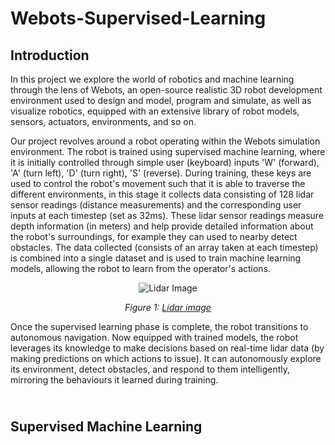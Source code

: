 # Webots-Supervised-Learning
## Introduction
In this project we explore the world of robotics and machine learning through the lens of Webots, an open-source realistic 3D robot development environment used to design and model, program and simulate, as well as visualize robotics, equipped with an extensive library of robot models, sensors, actuators, environments, and so on.

Our project revolves around a robot operating within the Webots simulation environment. The robot is trained using supervised machine learning, where it is initially controlled through simple user (keyboard) inputs 'W' (forward), 'A' (turn left), 'D' (turn right), 'S' (reverse). During training, these keys are used to control the robot's movement such that it is able to traverse the different environments, in this stage it collects data consisting of 128 lidar sensor readings (distance measurements) and the corresponding user inputs at each timestep (set as 32ms). These lidar sensor readings measure depth information (in meters) and help provide detailed information about the robot's surroundings, for example they can used to nearby detect obstacles. The data collected (consists of an array taken at each timestep) is combined into a single dataset and is used to train machine learning models, allowing the robot to learn from the operator's actions.

<div align="center">
  <img src="https://github.com/DylJFern/Webots-Supervised-Learning/assets/128000630/7be1de8e-3f23-4c35-bdf6-8d08a12ab728" alt="Lidar Image">
</div>
<p align="center"><i>Figure 1: <a href="https://cyberbotics.com/doc/reference/lidar">Lidar image</a></i></p>

Once the supervised learning phase is complete, the robot transitions to autonomous navigation. Now equipped with trained models, the robot leverages its knowledge to make decisions based on real-time lidar data (by making predictions on which actions to issue). It can autonomously explore its environment, detect obstacles, and respond to them intelligently, mirroring the behaviours it learned during training.

## <br>Supervised Machine Learning
